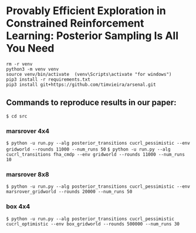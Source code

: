 # Provably Efficient Exploration in Constrained Reinforcement Learning: Posterior Sampling Is All You Need

```
rm -r venv
python3 -m venv venv
source venv/bin/activate  (venv\Scripts\activate "for windows")
pip3 install -r requirements.txt 
pip3 install git+https://github.com/timvieira/arsenal.git 
```


## Commands to reproduce results in our paper:

```$ cd src```

### marsrover 4x4
```$ python -u run.py --alg posterior_transitions cucrl_pessimistic --env gridworld --rounds 11000 --num_runs 50```
```$ python -u run.py --alg cucrl_transitions fha_cmdp --env gridworld --rounds 11000 --num_runs 10```


### marsrover 8x8
```$ python -u run.py --alg posterior_transitions cucrl_pessimistic --env marsrover_gridworld --rounds 20000 --num_runs 50```

### box 4x4
```$ python -u run.py --alg posterior_transitions cucrl_pessimistic cucrl_optimistic --env box_gridworld --rounds 500000 --num_runs 30```
